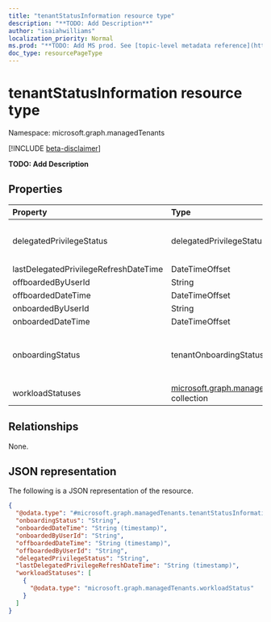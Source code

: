 ```yaml
---
title: "tenantStatusInformation resource type"
description: "**TODO: Add Description**"
author: "isaiahwilliams"
localization_priority: Normal
ms.prod: "**TODO: Add MS prod. See [topic-level metadata reference](https://msgo.azurewebsites.net/add/document/guidelines/metadata.html#topic-level-metadata)**"
doc_type: resourcePageType
---
```


# tenantStatusInformation resource type

Namespace: microsoft.graph.managedTenants

[!INCLUDE [beta-disclaimer](../../includes/beta-disclaimer.md)]

**TODO: Add Description**

## Properties
|Property|Type|Description|
|:---|:---|:---|
|delegatedPrivilegeStatus|delegatedPrivilegeStatus|**TODO: Add Description**. Possible values are: `none`, `delegatedAdminPrivileges`, `unknownFutureValue`.|
|lastDelegatedPrivilegeRefreshDateTime|DateTimeOffset|**TODO: Add Description**|
|offboardedByUserId|String|**TODO: Add Description**|
|offboardedDateTime|DateTimeOffset|**TODO: Add Description**|
|onboardedByUserId|String|**TODO: Add Description**|
|onboardedDateTime|DateTimeOffset|**TODO: Add Description**|
|onboardingStatus|tenantOnboardingStatus|**TODO: Add Description**. Possible values are: `ineligible`, `inProcess`, `active`, `inactive`, `unknownFutureValue`.|
|workloadStatuses|[microsoft.graph.managedTenants.workloadStatus](../resources/managedtenants-workloadstatus.md) collection|**TODO: Add Description**|

## Relationships
None.

## JSON representation
The following is a JSON representation of the resource.
<!-- {
  "blockType": "resource",
  "@odata.type": "microsoft.graph.managedTenants.tenantStatusInformation"
}
-->
``` json
{
  "@odata.type": "#microsoft.graph.managedTenants.tenantStatusInformation",
  "onboardingStatus": "String",
  "onboardedDateTime": "String (timestamp)",
  "onboardedByUserId": "String",
  "offboardedDateTime": "String (timestamp)",
  "offboardedByUserId": "String",
  "delegatedPrivilegeStatus": "String",
  "lastDelegatedPrivilegeRefreshDateTime": "String (timestamp)",
  "workloadStatuses": [
    {
      "@odata.type": "microsoft.graph.managedTenants.workloadStatus"
    }
  ]
}
```

